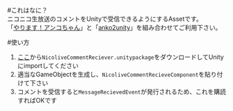 #これはなに？  
ニコニコ生放送のコメントをUnityで受信できるようにするAssetです。  
「[やります！アンコちゃん](http://yarimasu.ankochan.net/)」と「[anko2unity](https://github.com/TORISOUP/anko2Unity)」を組み合わせてご利用下さい。

#使い方

1. [ここ](https://github.com/TORISOUP/NicoliveCommentReciever/releases)から`NicoliveCommentReciever.unitypackage`をダウンロードしてUnityにimportしてください
2. 適当なGameObjectを生成し、`NicoliveCommentRecieveComponent`を貼り付けて下さい
3. コメントを受信すると`MessageRecievedEvent`が発行されるため、これを購読すればOKです

